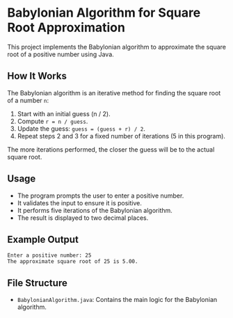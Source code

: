 # Babylonian Algorithm for Square Root Approximation

This project implements the Babylonian algorithm to approximate the square root of a positive number using Java.

## How It Works

The Babylonian algorithm is an iterative method for finding the square root of a number `n`:

1. Start with an initial guess (n / 2).
2. Compute `r = n / guess`.
3. Update the guess: `guess = (guess + r) / 2`.
4. Repeat steps 2 and 3 for a fixed number of iterations (5 in this program).

The more iterations performed, the closer the guess will be to the actual square root.

## Usage

- The program prompts the user to enter a positive number.
- It validates the input to ensure it is positive.
- It performs five iterations of the Babylonian algorithm.
- The result is displayed to two decimal places.

## Example Output

```
Enter a positive number: 25
The approximate square root of 25 is 5.00.
```

## File Structure

- `BabylonianAlgorithm.java`: Contains the main logic for the Babylonian algorithm.
